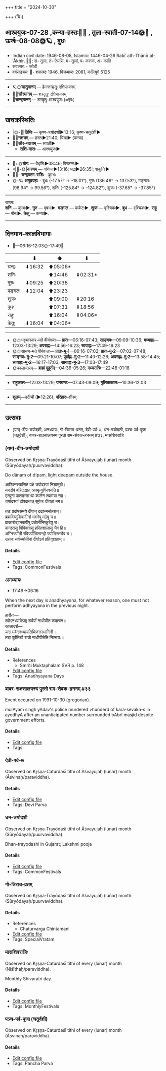 +++
title = "2024-10-30"

+++
(चि॰)
## आश्वयुजः-07-28  ,कन्या-हस्तः🌛🌌  ,  तुला-स्वाती-07-14🌞🌌  ,  ऊर्जः-08-08🌞🪐  , बुधः
- Indian civil date: 1946-08-08, Islamic: 1446-04-26 Rabīʿ ath-Thānī/ al-ʾĀkhir, 🌌🌞: सं- तुला, तं- ऐप्पसि, म- तुलां, प- कत्तक, अ- काति
- संवत्सरः - क्रोधी
- वर्षसङ्ख्या 🌛- शकाब्दः 1946, विक्रमाब्दः 2081, कलियुगे 5125
___________________
- 🪐🌞**ऋतुमानम्** — हेमन्तऋतुः दक्षिणायनम्
- 🌌🌞**सौरमानम्** — शरदृतुः दक्षिणायनम्
- 🌛**चान्द्रमानम्** — शरदृतुः आश्वयुजः (≈इषः)
___________________


## खचक्रस्थितिः
- |🌞-🌛|**तिथिः** — कृष्ण-त्रयोदशी►13:16; कृष्ण-चतुर्दशी►  
- 🌌🌛**नक्षत्रम्** — हस्तः►21:40; चित्रा► (कन्या)  
- 🌌🌞**सौर-नक्षत्रम्** — स्वाती►  
  - **राशि-मासः** — आश्वयुजः► 
___________________
- 🌛+🌞**योगः** — वैधृतिः►08:46; विष्कम्भः►  
- २|🌛-🌞|**करणम्** — वणिजा►13:16; भद्रा►26:35!; शकुनिः►  
- 🌌🌛- **चन्द्राष्टम-राशिः**—कुम्भः  
- 🌞-🪐 **अमूढग्रहाः** - बुधः (-17.57° → -18.01°), गुरुः (136.46° → 137.53°), मङ्गलः (98.94° → 99.56°), शनिः (-125.84° → -124.82°), शुक्रः (-37.65° → -37.85°)
___________________
राशयः  
**शनि** — कुम्भः►. **गुरु** — वृषभः►. **मङ्गल** — कर्कटः►. **शुक्र** — वृश्चिकः►. **बुध** — वृश्चिकः►. **राहु** — मीनः►. **केतु** — कन्या►. 
___________________


## दिनमान-कालविभागाः
- 🌅—06:16-12:03🌞-17:49🌇  

|      |⬇     |⬆     |⬇     |
|------|-----|-----|------|
|चन्द्रः|⬇16:32 |⬆05:06*|     |
|शनिः   |     |⬆14:46 |⬇02:31*|
|गुरुः  |⬇09:25 |⬆20:38 |     |
|मङ्गलः |⬇12:04 |⬆23:23 |     |
|शुक्रः |     |⬆09:00 |⬇20:16 |
|बुधः   |     |⬆07:31 |⬇18:56 |
|राहुः  |     |⬆16:04 |⬇04:06*|
|केतुः  |⬇16:04 |⬆04:06*|     |
___________________
- 🌞⚝भट्टभास्कर-मते वीर्यवन्तः— **प्रातः**—06:16-07:43; **साङ्गवः**—09:09-10:36; **मध्याह्नः**—12:03-13:29; **अपराह्णः**—14:56-16:23; **सायाह्नः**—17:49-19:23  
- 🌞⚝सायण-मते वीर्यवन्तः— **प्रातः-मु॰1**—06:16-07:02; **प्रातः-मु॰2**—07:02-07:48; **साङ्गवः-मु॰2**—09:21-10:07; **पूर्वाह्णः-मु॰2**—11:40-12:26; **अपराह्णः-मु॰2**—13:58-14:45; **सायाह्नः-मु॰2**—16:17-17:03; **सायाह्नः-मु॰3**—17:03-17:49  
- 🌞कालान्तरम्— **ब्राह्मं मुहूर्तम्**—04:36-05:26; **मध्यरात्रिः**—22:48-01:18  
___________________
- **राहुकालः**—12:03-13:29; **यमघण्टः**—07:43-09:09; **गुलिककालः**—10:36-12:03  
___________________
- **शूलम्**—उदीची (►12:26); **परिहारः**–क्षीरम्  
___________________

## उत्सवाः
- (यम)-दीप-त्रयोदशी, अनध्यायः, गो-त्रिरात्र-व्रतम्, देवी-पर्व-७, धन-त्रयोदशी, पञ्च-पर्व-पूजा (चतुर्दशी), बाबर-राक्षसालयस्य पुरतो राम-सेवक-हननम् #३३, मासशिवरात्रिः
### (यम)-दीप-त्रयोदशी

Observed on Kr̥ṣṇa-Trayōdaśī tithi of Āśvayujaḥ (lunar) month (Sūryōdayaḥ/puurvaviddha). 

Do dānaṁ of dīpam, light deepam outside the house.

आश्विनस्यासिते पक्षे त्रयोदश्यां निशामुखे।  
यमदीपं बहिर्दद्यात् अपमृत्युर्विनश्यति॥  
मृत्युना पाशदण्डाभ्यां कालेन श्यामया सह।  
त्रयोदश्यां दीपदानात् सूर्यजः प्रीयतां मम॥  
  
ततः प्रदोषसमये दीपान् दद्यान्मनोहरान्।  
ब्रह्मविष्णुशिवादीनां भवनेषु मठेषु च॥  
प्राकारोद्यानवापीषु प्रतोलीनिष्कुटेषु च।  
कन्दरासु विविक्तासु हस्तिशालासु चैव हि॥  
अग्निर्ज्योती रविर्ज्योतिश्चन्द्रो ज्योतिस्तथैव च।  
उत्तमः सर्वज्योतीनां दीपोऽयं प्रतिगृह्यताम्॥



#### Details
- [Edit config file](https://github.com/jyotisham/adyatithi/blob/master/general/lunar_month/tithi/07/28/%28yama%29-dIpa-trayOdazI.toml)
- Tags: CommonFestivals


### अनध्यायः
- 17:49→06:16



When the next day is anadhyayana, for whatever reason, one must not perform adhyayana in the previous night.

हारीतः—  
श्वोऽनध्यायेऽद्य शर्वर्यां नाधीयीत कदाचन॥  
कालादर्शे—  
यदा भवेदनध्यायतिथिरुत्तरभागिनी।  
तदा पूर्वतिथौ रात्रौ नाधीयीतेति निश्चयः॥



#### Details
- References
  - Smriti Muktaphalam SVR p.  148
- [Edit config file](https://github.com/jyotisham/adyatithi/blob/master/time_focus/adhyayana/description_only/anadhyAyaH~pUrvarAtrau.toml)
- Tags: Anadhyayana Days


### बाबर-राक्षसालयस्य पुरतो राम-सेवक-हननम् #३३

Event occured on 1991-10-30 (gregorian). 

mulAyam singh yAdav's police murdered >hunderd of kara-sevaka-s in ayodhyA after an unanticipated number surrounded bAbrI masjid despite government efforts.

#### Details
- [Edit config file](https://github.com/jyotisham/adyatithi/blob/master/mahApuruSha/xatra-later/gregorian/day/10/30/bAbara-rAkSasAlayasya_purato_rAma-sevaka-hananam.toml)
- Tags: 


### देवी-पर्व-७

Observed on Kr̥ṣṇa-Caturdaśī tithi of Āśvayujaḥ (lunar) month (Āśvinaḥ/paraviddha). 



#### Details
- [Edit config file](https://github.com/jyotisham/adyatithi/blob/master/devatA/devIparva/lunar_month/tithi/07/29/devi-parva-7.toml)
- Tags: Devi Parva


### धन-त्रयोदशी

Observed on Kr̥ṣṇa-Trayōdaśī tithi of Āśvayujaḥ (lunar) month (Sūryōdayaḥ/puurvaviddha). 

Dhan-trayodashi in Gujarat; Lakshmi pooja

#### Details
- [Edit config file](https://github.com/jyotisham/adyatithi/blob/master/general/lunar_month/tithi/07/28/dhana-trayOdazI.toml)
- Tags: CommonFestivals


### गो-त्रिरात्र-व्रतम्

Observed on Kr̥ṣṇa-Trayōdaśī tithi of Āśvayujaḥ (lunar) month (Sūryōdayaḥ/puurvaviddha). 



#### Details
- References
  - Chaturvarga Chintamani
- [Edit config file](https://github.com/jyotisham/adyatithi/blob/master/general/lunar_month/tithi/07/28/gO-trirAtra-vratam~2.toml)
- Tags: SpecialVratam


### मासशिवरात्रिः

Observed on Kr̥ṣṇa-Caturdaśī tithi of every (lunar) month (Niśīthaḥ/paraviddha). 

Monthly Shivaratri day.

#### Details
- [Edit config file](https://github.com/jyotisham/adyatithi/blob/master/devatA/shaiva/lunar_month/tithi/00/29/mAsazivarAtriH.toml)
- Tags: MonthlyFestivals


### पञ्च-पर्व-पूजा (चतुर्दशी)

Observed on Kr̥ṣṇa-Caturdaśī tithi of every (lunar) month (Āśvinaḥ/paraviddha). 



#### Details
- [Edit config file](https://github.com/jyotisham/adyatithi/blob/master/devatA/devIparva/lunar_month/tithi/00/29/pancha-parva-4.toml)
- Tags: Pancha Parva


